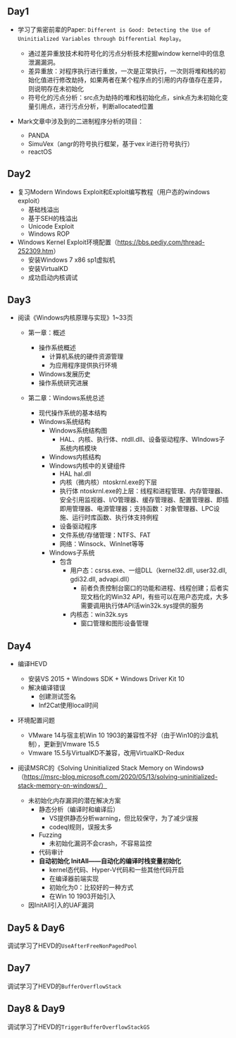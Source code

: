 ## Day1

- 学习了紫密前辈的Paper: `Different is Good: Detecting the Use of Uninitialized Variables through Differential Replay`。
  - 通过差异重放技术和符号化的污点分析技术挖掘window kernel中的信息泄漏漏洞。
  - 差异重放：对程序执行进行重放，一次是正常执行，一次则将堆和栈的初始化值进行修改劫持，如果两者在某个程序点的引用的内存值存在差异，则说明存在未初始化
  - 符号化的污点分析：src点为劫持的堆和栈初始化点，sink点为未初始化变量引用点，进行污点分析，判断allocated位置

- Mark文章中涉及到的二进制程序分析的项目：
  - PANDA
  - SimuVex（angr的符号执行框架，基于vex ir进行符号执行）
  - reactOS

## Day2

- 复习Modern Windows Exploit和Exploit编写教程（用户态的windows exploit）
  - 基础栈溢出
  - 基于SEH的栈溢出
  - Unicode Exploit
  - Windows ROP
- Windows Kernel Exploit环境配置（<https://bbs.pediy.com/thread-252309.htm>）
  - 安装Windows 7 x86 sp1虚拟机
  - 安装VirtualKD
  - 成功启动内核调试

## Day3

- 阅读《Windows内核原理与实现》1~33页

  - 第一章：概述

    - 操作系统概述
      - 计算机系统的硬件资源管理
      - 为应用程序提供执行环境
    - Windows发展历史
    - 操作系统研究进展

  - 第二章：Windows系统总述

    - 现代操作系统的基本结构
    - Windows系统结构
      - Windows系统结构图
        - HAL、内核、执行体、ntdll.dll、设备驱动程序、WIndows子系统内核模块
      - Windows内核结构
      - Windows内核中的关键组件
        - HAL hal.dll
        - 内核（微内核）ntoskrnl.exe的下层
        - 执行体 ntoskrnl.exe的上层：线程和进程管理、内存管理器、安全引用监视器、I/O管理器、缓存管理器、配置管理器、即插即用管理器、电源管理器；支持函数：对象管理器、LPC设施、运行时库函数、执行体支持例程
        - 设备驱动程序
        - 文件系统/存储管理：NTFS、FAT
        - 网络：Winsock、WinInet等等
      - Windows子系统
        - 包含
          - 用户态：csrss.exe、一组DLL（kernel32.dll, user32.dll, gdi32.dll, advapi.dll）
            - 前者负责控制台窗口的功能和进程、线程创建；后者实现文档化的Win32 API，有些可以在用户态完成，大多需要调用执行体API活win32k.sys提供的服务
          - 内核态：win32k.sys
            - 窗口管理和图形设备管理

## Day4

- 编译HEVD
  - 安装VS 2015 + Windows SDK + Windows Driver Kit 10
  - 解决编译错误
    - 创建测试签名
    - lnf2Cat使用local时间
- 环境配置问题

  - VMware 14与宿主机Win 10 1903的兼容性不好（由于Win10的沙盒机制），更新到Vmware 15.5
  - Vmware 15.5与VirtualKD不兼容，改用VirtualKD-Redux

- 阅读MSRC的《Solving Uninitialized Stack Memory on Windows》（https://msrc-blog.microsoft.com/2020/05/13/solving-uninitialized-stack-memory-on-windows/）
  - 未初始化内存漏洞的潜在解决方案
    - 静态分析（编译时和编译后）
      - VS提供静态分析warning，但比较保守，为了减少误报
      - codeql规则，误报太多
    - Fuzzing
      - 未初始化漏洞不会crash，不容易监控
    - 代码审计
    - **自动初始化 InitAll——自动化的编译时栈变量初始化**
      - kernel态代码、Hyper-V代码和一些其他代码开启
      - 在编译器前端实现
      - 初始化为0：比较好的一种方式
      - 在Win 10 1903开始引入
  - 因InitAll引入的UAF漏洞

## Day5 & Day6

调试学习了HEVD的`UseAfterFreeNonPagedPool`

## Day7

调试学习了HEVD的`BufferOverflowStack`

## Day8 & Day9

调试学习了HEVD的`TriggerBufferOverflowStackGS`


















